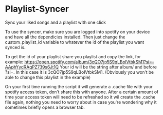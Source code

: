 # Playlist-Syncer
Sync your liked songs and a playlist with one click

To use the syncer, make sure you are logged into spotify on your device and have all the dependicies installed. 
Then just change the custom_playlist_id variable to whatever the id of the playlist you want synced is.

To get the id of your playlist share you playlist and copy the link, for example: https://open.spotify.com/album/3cQO7jp5S9qLBoIVtbkSM1?si=-AAphYydRAqPZ739s6Jt1Q
Your id will be the string after album/ and before ?si=. In this case it is 3cQO7jp5S9qLBoIVtbkSM1. (Obviously you won't be able to change this playlist in the example)

On your first time running the script it will generate a .cache file with your spotify access token, don't share this with anyone.
After a certain amount of time your access token will need to be refreshed so it wil create the .cache file again, nothing you need to worry about in case you're wondering why it sometimes briefly opens a browser tab.
